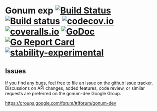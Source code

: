 # Gonum exp [![Build Status](https://travis-ci.org/gonum/exp.svg?branch=master)](https://travis-ci.org/gonum/exp) [![Build status](https://ci.appveyor.com/api/projects/status/8aj3pwwukp1n1u09/branch/master?svg=true)](https://ci.appveyor.com/project/Gonum/exp/branch/master) [![codecov.io](https://codecov.io/gh/gonum/exp/branch/master/graph/badge.svg)](https://codecov.io/gh/gonum/exp) [![coveralls.io](https://coveralls.io/repos/gonum/exp/badge.svg?branch=master&service=github)](https://coveralls.io/github/gonum/exp?branch=master) [![GoDoc](https://godoc.org/gonum.org/v1/exp?status.svg)](https://godoc.org/gonum.org/v1/exp) [![Go Report Card](https://goreportcard.com/badge/github.com/gonum/exp)](https://goreportcard.com/report/github.com/gonum/exp) [![stability-experimental](https://img.shields.io/badge/stability-experimental-orange.svg)](https://github.com/emersion/stability-badges#experimental)

## Issues

If you find any bugs, feel free to file an issue on the github issue tracker. Discussions on API changes, added features, code review, or similar requests are preferred on the gonum-dev Google Group.

https://groups.google.com/forum/#!forum/gonum-dev

